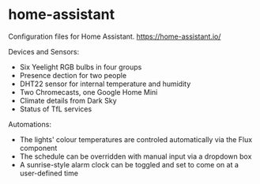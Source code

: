 # home-assistant

Configuration files for Home Assistant. https://home-assistant.io/

Devices and Sensors:
 - Six Yeelight RGB bulbs in four groups
 - Presence dection for two people
 - DHT22 sensor for internal temperature and humidity
 - Two Chromecasts, one Google Home Mini
 - Climate details from Dark Sky
 - Status of TfL services
 
Automations:
 - The lights' colour temperatures are controled automatically via the Flux component
 - The schedule can be overridden with manual input via a dropdown box
 - A sunrise-style alarm clock can be toggled and set to come on at a user-defined time
